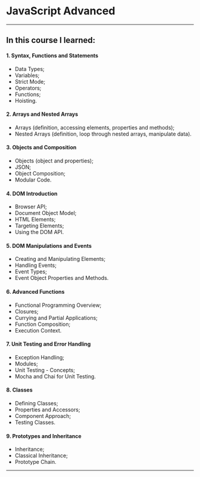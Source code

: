 <h1 text-decoration="none"> JavaScript Advanced</h1>

----------------------------------------------------------------------------------------

<h2 text-decoration= "underlined"; font-weight= "bold";>In this course I learned:</h2>

<h4 font-weight="bold";>1. Syntax, Functions and Statements</h4>
<ul>
 <li> Data Types;</li>
 <li> Variables;</li>
 <li> Strict Mode;</li>
 <li> Operators;</li>
 <li> Functions;</li>
 <li> Hoisting.</li>
</ul>
<h4 font-weight="bold";>2. Arrays and Nested Arrays</h4>
<ul>
  <li> Arrays (definition, accessing elements, properties and methods);</li>
  <li> Nested Arrays (definition, loop through nested arrays, manipulate data).</li>
</ul>
<h4 font-weight="bold";>3. Objects and Composition</h4>
<ul>
  <li> Objects (object and properties);</li>
  <li> JSON;</li>
  <li> Object Composition;</li>
  <li> Modular Code.</li>
 </ul>
<h4 font-weight="bold";>4. DOM Introduction</h4>
<ul>
  <li> Browser API;</li>
  <li> Document Object Model;</li>
  <li> HTML Elements;</li>
  <li> Targeting Elements;</li>
  <li> Using the DOM API.</li>
</ul>
<h4 font-weight="bold";>5. DOM Manipulations and Events</h4>
<ul>
  <li> Creating and Manipulating Elements;</li>
  <li> Handling Events;</li>
  <li> Event Types;</li>
  <li> Event Object Properties and Methods.</li>
</ul>
<h4 font-weight="bold";>6. Advanced Functions</h4>
<ul>
  <li> Functional Programming Overview;</li>
  <li> Closures;</li>
  <li> Currying and Partial Applications;</li>
  <li> Function Composition;</li>
  <li> Execution Context.</li>
</ul>
<h4 font-weight="bold";>7. Unit Testing and Error Handling</h4>
<ul>
  <li> Exception Handling;</li>
  <li> Modules;</li>
  <li> Unit Testing - Concepts;</li>
  <li> Mocha and Chai for Unit Testing.</li>
</ul>
<h4 font-weight="bold";>8. Classes</h4>
<ul>
  <li> Defining Classes;</li>
  <li> Properties and Accessors;</li>
  <li> Component Approach;</li>
  <li> Testing Classes.</li>
</ul>
<h4 font-weight="bold";>9. Prototypes and Inheritance</h4>
<ul>
  <li> Inheritance;</li>
  <li> Classical Inheritance;</li>
  <li> Prototype Chain.</li>
</ul>

----------------------------------------------------------------------------------------
